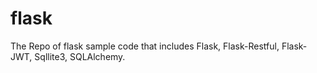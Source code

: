# flask
The Repo of flask sample code that includes Flask, Flask-Restful, Flask-JWT, Sqllite3, SQLAlchemy.


